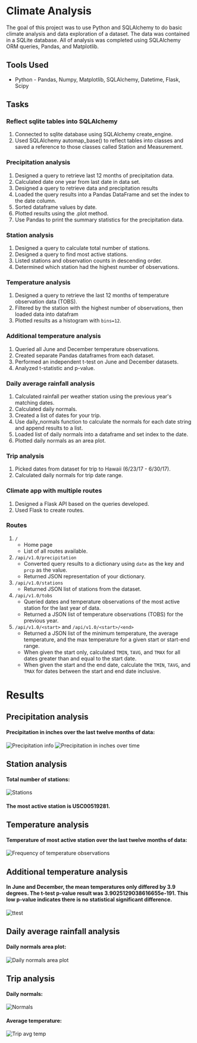 # Climate Analysis
The goal of this project was to use Python and SQLAlchemy to do basic climate analysis and data exploration of a dataset. The data was contained in a SQLite database.  All of analysis was completed using SQLAlchemy ORM queries, Pandas, and Matplotlib.
## Tools Used
* Python - Pandas, Numpy, Matplotlib, SQLAlchemy, Datetime, Flask, Scipy
## Tasks
### Reflect sqlite tables into SQLAlchemy
1.  Connected to sqlite database using SQLAlchemy create_engine.
2.  Used SQLAlchemy automap_base() to reflect tables into classes and saved a reference to those classes called Station and Measurement.
### Precipitation analysis
1.  Designed a query to retrieve last 12 months of precipitation data.
2.  Calculated date one year from last date in data set.
3.  Designed a query to retrieve data and precipitation results
4.  Loaded the query results into a Pandas DataFrame and set the index to the date column.  
5.  Sorted dataframe values by date.
6.  Plotted results using the .plot method.
7.  Use Pandas to print the summary statistics for the precipitation data.
### Station analysis
1.  Designed a query to calculate total number of stations.
2.  Designed a query to find most active stations.
3.  Listed stations and observation counts in descending order.
3.  Determined which station had the highest number of observations.
### Temperature analysis
1.  Designed a query to retrieve the last 12 months of temperature observation data (TOBS).
2.  Filtered by the station with the highest number of observations, then loaded data into datafram
3.  Plotted results as a histogram with `bins=12`.
### Additional temperature analysis
1.  Queried all June and December temperature observations.
2.  Created separate Pandas dataframes from each dataset.
3.  Performed an independent t-test on June and December datasets.
4.  Analyzed t-statistic and p-value.
### Daily average rainfall analysis
1.  Calculated rainfall per weather station using the previous year's matching dates.
2.  Calculated daily normals.
3.  Created a list of dates for your trip.
4.  Use daily_normals function to calculate the normals for each date string and append results to a list.
5.  Loaded list of daily normals into a dataframe and set index to the date.
6.  Plotted daily normals as an area plot.
### Trip analysis 
1.  Picked dates from dataset for trip to Hawaii (6/23/17 - 6/30/17).
2.  Calculated daily normals for trip date range.
### Climate app with multiple routes
1.  Designed a Flask API based on the queries developed.
2.  Used Flask to create routes.
### Routes
1.  `/` 
      * Home page
      * List of all routes available.
2.  `/api/v1.0/precipitation`
      * Converted query results to a dictionary using `date` as the key and `prcp` as the value.
      * Returned JSON representation of your dictionary.
3.  `/api/v1.0/stations`
      * Returned JSON list of stations from the dataset.
4.  `/api/v1.0/tobs`
      * Queried dates and temperature observations of the most active station for the last year of data.  
      * Returned a JSON list of temperature observations (TOBS) for the previous year.
5.  `/api/v1.0/<start>` and `/api/v1.0/<start>/<end>`
      * Returned a JSON list of the minimum temperature, the average temperature, and the max temperature for a given start or start-end range.
      * When given the start only, calculated `TMIN`, `TAVG`, and `TMAX` for all dates greater than and equal to the start date.
      * When given the start and the end date, calculate the `TMIN`, `TAVG`, and `TMAX` for dates between the start and end date inclusive.
# Results
## Precipitation analysis
#### Precipitation in inches over the last twelve months of data:
![Precipitation info](https://user-images.githubusercontent.com/64673015/101854098-7012ac00-3b26-11eb-9e37-95a95c259b9b.PNG)
![Precipitation in inches over time](https://user-images.githubusercontent.com/64673015/101853369-19f13900-3b25-11eb-90b5-042e494672ef.png)
## Station analysis
#### Total number of stations:
![Stations](https://user-images.githubusercontent.com/64673015/101854656-908f3600-3b27-11eb-8a78-2622333bb6f9.PNG)
#### The most active station is USC00519281.
## Temperature analysis
#### Temperature of most active station over the last twelve months of data:
![Frequency of temperature observations](https://user-images.githubusercontent.com/64673015/101853504-4d33c800-3b25-11eb-8485-ea5d04b40463.png)
## Additional temperature analysis
#### In June and December, the mean temperatures only differed by 3.9 degrees. The t-test p-value result was 3.9025129038616655e-191. This low p-value indicates there is no statistical significant difference.
![ttest](https://user-images.githubusercontent.com/64673015/101855678-7191a380-3b29-11eb-8ee7-8bc0ad45758c.PNG)
## Daily average rainfall analysis
#### Daily normals area plot:
![Daily normals area plot](https://user-images.githubusercontent.com/64673015/101853813-e2cf5780-3b25-11eb-8910-78026e229ccf.png)
## Trip analysis
#### Daily normals:
![Normals](https://user-images.githubusercontent.com/64673015/101856516-1660b080-3b2b-11eb-9b1a-69ed227b7ec5.PNG)
#### Average temperature:
![Trip avg temp](https://user-images.githubusercontent.com/64673015/101855986-101e0480-3b2a-11eb-8df9-32aaa05eef88.png)










